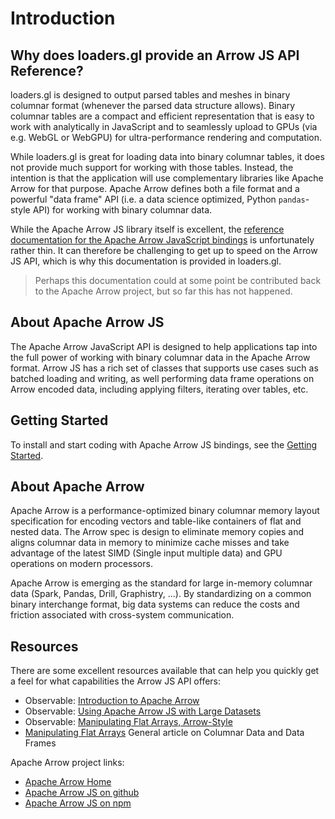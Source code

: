 # Introduction

## Why does loaders.gl provide an Arrow JS API Reference?

loaders.gl is designed to output parsed tables and meshes in binary columnar format (whenever the parsed data structure allows). Binary columnar tables are a compact and efficient representation that is easy to work with analytically in JavaScript and to seamlessly upload to GPUs (via e.g. WebGL or WebGPU) for ultra-performance rendering and computation.

While loaders.gl is great for loading data into binary columnar tables, it does not provide much support for working with those tables. Instead, the intention is that the application will use complementary libraries like Apache Arrow for that purpose. Apache Arrow defines both a file format and a powerful "data frame" API (i.e. a data science optimized, Python `pandas`-style API) for working with binary columnar data.

While the Apache Arrow JS library itself is excellent, the [reference documentation for the Apache Arrow JavaScript bindings](https://arrow.apache.org/docs/js/) is unfortunately rather thin. It can therefore be challenging to get up to speed on the Arrow JS API, which is why this documentation is provided in loaders.gl.

> Perhaps this documentation could at some point be contributed back to the Apache Arrow project, but so far this has not happened.

## About Apache Arrow JS

The Apache Arrow JavaScript API is designed to help applications tap into the full power of working with binary columnar data in the Apache Arrow format. Arrow JS has a rich set of classes that supports use cases such as batched loading and writing, as well performing data frame operations on Arrow encoded data, including applying filters, iterating over tables, etc.

## Getting Started

To install and start coding with Apache Arrow JS bindings, see the [Getting Started](/docs/arrowjs/get-started).


## About Apache Arrow

Apache Arrow is a performance-optimized binary columnar memory layout specification for encoding vectors and table-like containers of flat and nested data. The Arrow spec is design to eliminate memory copies and aligns columnar data in memory to minimize cache misses and take advantage of the latest SIMD (Single input multiple data) and GPU operations on modern processors.

Apache Arrow is emerging as the standard for large in-memory columnar data (Spark, Pandas, Drill, Graphistry, ...). By standardizing on a common binary interchange format, big data systems can reduce the costs and friction associated with cross-system communication.


## Resources

There are some excellent resources available that can help you quickly get a feel for what capabilities the Arrow JS API offers:

* Observable: [Introduction to Apache Arrow](https://observablehq.com/@theneuralbit/introduction-to-apache-arrow)
* Observable: [Using Apache Arrow JS with Large Datasets](https://observablehq.com/@randomfractals/apache-arrow)
* Observable: [Manipulating Flat Arrays, Arrow-Style](https://observablehq.com/@lmeyerov/manipulating-flat-arrays-arrow-style)
* [Manipulating Flat Arrays](https://observablehq.com/@mbostock/manipulating-flat-arrays) General article on Columnar Data and Data Frames

Apache Arrow project links:

* [Apache Arrow Home](https://arrow.apache.org/)
* [Apache Arrow JS on github](https://github.com/apache/arrow/tree/master/js)
* [Apache Arrow JS on npm](https://www.npmjs.com/package/apache-arrow)
